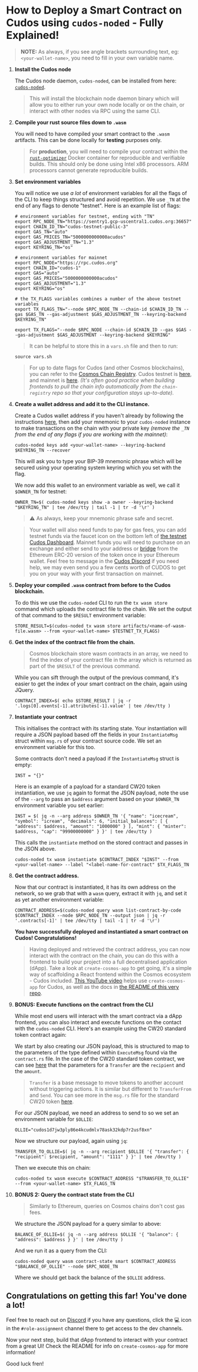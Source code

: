 # How to Deploy a Smart Contract on Cudos using `cudos-noded` - Fully Explained!
>**NOTE:** As always, if you see angle brackets surrounding text, eg: `<your-wallet-name>`, you need to fill in your own variable name.

1. **Install the Cudos node**

    The Cudos node daemon, `cudos-noded`, can be installed from here: [`cudos-noded`](https://github.com/CudoVentures/cudos-node/).
    > This will install the blockchain node daemon binary which will allow you to either run your own node locally or on the chain, or interact with other nodes via RPC using the same CLI.

2. **Compile your rust source files down to `.wasm`**

    You will need to have compiled your smart contract to the `.wasm` artifacts. This can be done locally for **testing** purposes only.
    >For **production**, you will need to compile your contract within the [`rust-optimizer`](https://github.com/CosmWasm/rust-optimizer) Docker container for reproducible and verifiable builds. This should only be done using Intel x86 processors. ARM processors cannot generate reproducible builds.

3. **Set environment variables**
    
    You will notice we use *a lot* of environment variables for all the flags of the CLI to keep things structured and avoid repetition. We use `_TN` at the end of any flags to denote "testnet". Here is an example list of flags:
    ```
    # environment variables for testnet, ending with "TN"
    export RPC_NODE_TN="https://sentry1.gcp-uscentral1.cudos.org:36657"
    export CHAIN_ID_TN="cudos-testnet-public-3"
    export GAS_TN="auto"
    export GAS_PRICES_TN="5000000000000acudos"
    export GAS_ADJUSTMENT_TN="1.3"
    export KEYRING_TN="os"

    # environment variables for mainnet
    export RPC_NODE="https://rpc.cudos.org"
    export CHAIN_ID="cudos-1"
    export GAS="auto"
    export GAS_PRICES="5000000000000acudos"
    export GAS_ADJUSTMENT="1.3"
    export KEYRING="os"

    # the TX_FLAGS variables combines a number of the above testnet variables
    export TX_FLAGS_TN="--node $RPC_NODE_TN --chain-id $CHAIN_ID_TN --gas $GAS_TN --gas-adjustment $GAS_ADJUSTMENT_TN --keyring-backend $KEYRING_TN"

    export TX_FLAGS="--node $RPC_NODE --chain-id $CHAIN_ID --gas $GAS --gas-adjustment $GAS_ADJUSTMENT --keyring-backend $KEYRING"
    ```
    >It can be helpful to store this in a `vars.sh` file and then to run:
    ```console
    source vars.sh
    ```


    >For up to date flags for Cudos (and other Cosmos blockchains), you can refer to the [Cosmos Chain Registry](https://github.com/cosmos/chain-registry). Cudos testnet is [here](https://github.com/cosmos/chain-registry/tree/master/testnets/cudostestnet), and mainnet is [here](https://github.com/cosmos/chain-registry/tree/master/cudos). *(It's often good practice when building frontends to pull the chain info automatically from the `chain-registry` repo so that your configuration stays up-to-date).*


4. **Create a wallet address and add it to the CLI instance.**

    Create a Cudos wallet address if you haven't already by following the instructions [here](keplr-create.md), then add your mnemonic to your `cudos-noded` instance to make transactions on the chain with your private key *(remove the `_TN` from the end of any flags if you are working with the mainnet)*:
    ```console
    cudos-noded keys add <your-wallet-name> --keyring-backend $KEYRING_TN --recover
    ```
    This will ask you to type your BIP-39 mnemonic phrase which will be secured using your operating system keyring which you set with the flag.

    We now add this wallet to an environment variable as well, we call it `$OWNER_TN` for testnet:
    ```console
    OWNER_TN=$( cudos-noded keys show -a owner --keyring-backend "$KEYRING_TN" | tee /dev/tty | tail -1 | tr -d '\r' )
    ```

    >:warning: As always, keep your mnemonic phrase safe and secret.

    > Your wallet will also need funds to pay for gas fees, you can add testnet funds via the faucet icon on the bottom left of [the testnet Cudos Dashboard](http://dashboard.testnet.cudos.org/). Mainnet funds you will need to purchase on an exchange and either send to your address or [bridge](https://bridge.cudos.org/) from the Ethereum ERC-20 version of the token once in your Ethereum wallet. Feel free to message in the [Cudos Discord](https://discord.gg/cudos/) if you need help, we may even send you a few cents worth of CUDOS to get you on your way with your first transaction on mainnet.


5. **Deploy your compiled `.wasm` contract from before to the Cudos blockchain.**

     To do this we use the `cudos-noded` CLI to run the `tx wasm store` command which uploads the contract file to the chain. We set the output of that command to the `$RESULT` environment variable:
    ```console
    STORE_RESULT=$(cudos-noded tx wasm store artifacts/<name-of-wasm-file.wasm> --from <your-wallet-name> $TESTNET_TX_FLAGS)
    ```

6. **Get the index of the contract file from the chain.**
    >Cosmos blockchain store wasm contracts in an array, we need to find the index of your contract file in the array which is returned as part of the `$RESULT` of the previous command.
    
    While you can sift through the output of the previous command, it's easier to get the index of your smart contract on the chain, again using JQuery.
    ```console
    CONTRACT_INDEX=$( echo $STORE_RESULT | jq -r '.logs[0].events[-1].attributes[-1].value' | tee /dev/tty )
    ```

7. **Instantiate your contract**

    This initialises the contract with its starting state. Your instantiation will require a JSON payload based off the fields in your `InstantiateMsg` struct within `msg.rs` of your contract source code. We set an environment variable for this too.

    Some contracts don't need a payload if the `InstantiateMsg` struct is empty:
    ```console
    INST = "{}"
    ```
    Here is an example of a payload for a standard CW20 token instantiation, we use `jq` again to format the JSON payload, note the use of the `--arg` to pass an `$address` argument based on your `$OWNER_TN` environment variable you set earlier:
    ```console
    INST = $( jq -n --arg address $OWNER_TN '{ "name": "icecream", "symbol": "icream", "decimals": 6, "initial_balances": [ { "address": $address, "amount": "1000000" } ], "mint": { "minter": $address, "cap": "99900000000" } }' | tee /dev/tty )
    ```
    This calls the `instantiate` method on the stored contract and passes in the JSON above.
    ```console
    cudos-noded tx wasm instantiate $CONTRACT_INDEX "$INST" --from <your-wallet-name> --label "<label-name-for-contract" $TX_FLAGS_TN
    ```

8. **Get the contract address.**
    
    Now that our contract is instantiated, it has its own address on the network, so we grab that with a `wasm` query, extract it with `jq`, and set it as yet another environment variable:
    ```console
    CONTRACT_ADDRESS=$(cudos-noded query wasm list-contract-by-code $CONTRACT_INDEX --node $RPC_NODE_TN --output json | jq -r '.contracts[-1]' | tee /dev/tty | tail -1 | tr -d '\r')
    ```
    **You have successfully deployed and instantiated a smart contract on Cudos! Congratulations!**
    >Having deployed and retrieved the contract address, you can now interact with the contract on the chain, you can do this with a frontend to build your project into a full decentralised application (dApp). Take a look at `create-cosmos-app` to get going, it's a simple way of scaffolding a React frontend within the Cosmos ecosystem - Cudos included. [This YouTube video](https://www.youtube.com/live/hPec5D_lI1A?feature=share&t=1880) helps use `create-cosmos-app` for Cudos, as well as the docs in [the README of this very repo](../README.md).

9. **BONUS: Execute functions on the contract from the CLI**

    While most end users will interact with the smart contract via a dApp frontend, you can also interact and execute functions on the contact with the `cudos-noded` CLI. Here's an example using the CW20 standard token contract again:

    We start by also creating our JSON payload, this is structured to map to the parameters of the type defined within `ExecuteMsg` found via the `contract.rs` file. In the case of the CW20 standard token contract, we can see [here](https://github.com/CosmWasm/cw-plus/blob/4da476f9e426fb87689b6f0c3398ff08a65248d1/contracts/cw20-base/src/contract.rs#L195) that the parameters for a `Transfer` are the `recipient` and the `amount`.
    > `Transfer` is a base message to move tokens to another account without triggering actions. It is similar but different to `TransferFrom` and `Send`. You can see more in the `msg.rs` file for the standard CW20 token [here](https://github.com/CosmWasm/cw-plus/blob/main/packages/cw20/src/msg.rs).

    For our JSON payload, we need an address to send to so we set an environment variable for `$OLLIE`:
    ```console
    OLLIE="cudos1d7jw3ply86e4kcudmlv78ask32kdp7r2usf8xn"
    ```
    Now we structure our payload, again using `jq`:
    ```console
    TRANSFER_TO_OLLIE=$( jq -n --arg recipient $OLLIE '{ "transfer": { "recipient": $recipient, "amount": "1111" } }' | tee /dev/tty )
    ```
    Then we execute this on chain:
    ```console
    cudos-noded tx wasm execute $CONTRACT_ADDRESS "$TRANSFER_TO_OLLIE" --from <your-wallet-name> $TX_FLAGS_TN
    ```

10. **BONUS 2: Query the contract state from the CLI**

    > Similarly to Ethereum, queries on Cosmos chains don't cost gas fees.

    We structure the JSON payload for a query similar to above:
    ```console
    BALANCE_OF_OLLIE=$( jq -n --arg address $OLLIE '{ "balance": { "address": $address } }' | tee /dev/tty )
    ```
    And we run it as a query from the CLI:
    ```console
    cudos-noded query wasm contract-state smart $CONTRACT_ADDRESS "$BALANCE_OF_OLLIE" --node $RPC_NODE_TN
    ```
    Where we should get back the balance of the `$OLLIE` address.

## Congratulations on getting this far! You've done a lot!
Feel free to reach out on [Discord](https://discord.gg/cudos) if you have any questions, click the :computer: icon in the `#role-assignment` channel there to get access to the dev channels.

Now your next step, build that dApp frontend to interact with your contract from a great UI! Check the README for info on `create-cosmos-app` for more information!

Good luck fren!


